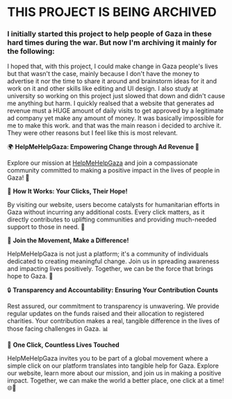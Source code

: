 # THIS PROJECT IS BEING ARCHIVED
### I initially started this project to help people of Gaza in these hard times during the war. But now I'm archiving it mainly for the following:
I hoped that, with this project, I could make change in Gaza people's lives but that wasn't the case, mainly because I don't have the money to advertise it nor the time to share it around and brainstorm ideas for it and work on it and other skills like editing and UI design. I also study at university so working on this project just slowed that down and didn't cause me anything but harm. I quickly realsed that a website that generates ad revenue must a HUGE amount of daily visits to get approved by a legitimate ad company yet make any amount of money. It was basically impossible for me to make this work. and that was the main reason i decided to archive it. They were other reasons but I feel like this is most relevant.

🌍 **HelpMeHelpGaza: Empowering Change through Ad Revenue 🤝**

Explore our mission at [HelpMeHelpGaza](http://www.helpmehelpgaza.click/) and join a compassionate community committed to making a positive impact in the lives of people in Gaza! 💖

🚀 **How It Works: Your Clicks, Their Hope!**

By visiting our website, users become catalysts for humanitarian efforts in Gaza without incurring any additional costs. Every click matters, as it directly contributes to uplifting communities and providing much-needed support to those in need. 🌟

🌈 **Join the Movement, Make a Difference!**

HelpMeHelpGaza is not just a platform; it's a community of individuals dedicated to creating meaningful change. Join us in spreading awareness and impacting lives positively. Together, we can be the force that brings hope to Gaza. 🌺

🔒 **Transparency and Accountability: Ensuring Your Contribution Counts**

Rest assured, our commitment to transparency is unwavering. We provide regular updates on the funds raised and their allocation to registered charities. Your contribution makes a real, tangible difference in the lives of those facing challenges in Gaza. 📊

🤲 **One Click, Countless Lives Touched**

HelpMeHelpGaza invites you to be part of a global movement where a simple click on our platform translates into tangible help for Gaza. Explore our website, learn more about our mission, and join us in making a positive impact. Together, we can make the world a better place, one click at a time! 🌐💙
